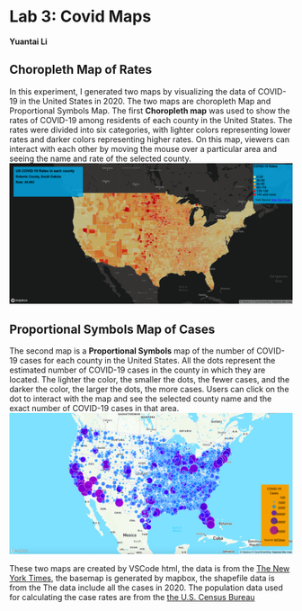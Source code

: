 # Lab 3: Covid Maps
**Yuantai Li**

## Choropleth Map of Rates

In this experiment, I generated two maps by visualizing the data of COVID-19 in the United States in 2020. The two maps are choropleth Map and Proportional Symbols Map. The first **Choropleth map** was used to show the rates of COVID-19 among residents of each county in the United States. The rates were divided into six categories, with lighter colors representing lower rates and darker colors representing higher rates. On this map, viewers can interact with each other by moving the mouse over a particular area and seeing the name and rate of the selected county.
![](img/map1.jpg)

## Proportional Symbols Map of Cases
The second map is a **Proportional Symbols** map of the number of COVID-19 cases for each county in the United States. All the dots represent the estimated number of COVID-19 cases in the county in which they are located. The lighter the color, the smaller the dots, the fewer cases, and the darker the color, the larger the dots, the more cases. Users can click on the dot to interact with the map and see the selected county name and the exact number of COVID-19 cases in that area.
![](img/map2.jpg)

These two maps are created by VSCode html, the data is from the [The New York Times](https://github.com/nytimes/covid-19-data/blob/43d32dde2f87bd4dafbb7d23f5d9e878124018b8/live/us-counties.csv), the basemap is generated by mapbox, the shapefile data is from the The data include all the cases in 2020. The population data used for calculating the case rates are from the [the U.S. Census Bureau](https://www.census.gov/geographies/mapping-files/time-series/geo/carto-boundary-file.html)